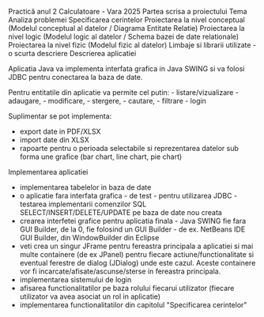  Practică anul 2 Calculatoare - Vara 2025
Partea scrisa a proiectului
Tema
Analiza problemei
Specificarea cerintelor
Proiectarea la nivel conceptual (Modelul conceptual al datelor / Diagrama Entitate Relatie)
Proiectarea la nivel logic (Modelul logic al datelor / Schema bazei de date relationale)
Proiectarea la nivel fizic (Modelul fizic al datelor)
Limbaje si librarii utilizate - o scurta descriere
Descrierea aplicatiei

Aplicatia Java va implementa interfata grafica in Java SWING si va folosi JDBC pentru conectarea la baza de date.

Pentru entitatile din aplicatie va permite cel putin:
    - listare/vizualizare
    - adaugare,
    - modificare,
    - stergere,
    - cautare,
    - filtrare
    - login

Suplimentar se pot implementa:
- export date in PDF/XLSX
- import date din XLSX
- rapoarte pentru o perioada selectabile si reprezentarea datelor sub forma une grafice (bar chart, line chart, pie chart)

Implementarea aplicatiei
- implementarea tabelelor in baza de date
- o aplicatie fara interfata grafica - de test - pentru utilizarea JDBC - testarea implementarii comenzilor SQL SELECT/INSERT/DELETE/UPDATE pe baza de date nou creata
- crearea interfetei grafice pentru aplicatia finala - Java SWING fie fara GUI Builder, de la 0, fie folosind un GUI Builder - de ex. NetBeans IDE GUI Builder, din WindowBuilder din Eclipse
- veti crea un singur JFrame pentru fereastra principala a aplicatiei si mai multe containere (de ex JPanel) pentru fiecare actiune/functionalitate si eventual ferestre de dialog (JDialog) unde este cazul. Aceste containere vor fi incarcate/afisate/ascunse/sterse in fereastra principala.
- implementarea sistemului de login
- afisarea functionalitatilor pe baza rolului fiecarui utilizator (fiecare utilizator va avea asociat un rol in aplicatie)
- implementarea functionalitatilor din capitolul "Specificarea cerintelor"
